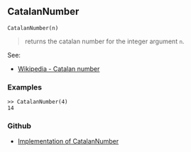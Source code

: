 ## CatalanNumber

```
CatalanNumber(n)
```

> returns the catalan number for the integer argument `n`.
 
See:  
* [Wikipedia - Catalan number](http://en.wikipedia.org/wiki/Catalan_number)

### Examples

```
>> CatalanNumber(4)
14
```

### Github

* [Implementation of CatalanNumber](https://github.com/axkr/symja_android_library/blob/master/symja_android_library/matheclipse-core/src/main/java/org/matheclipse/core/builtin/NumberTheory.java#L621) 
